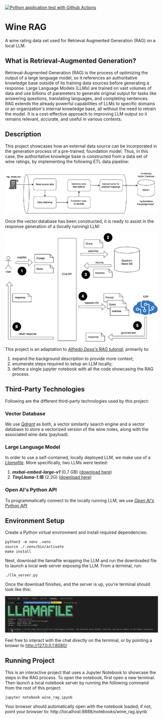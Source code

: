[![Python application test with Github Actions](https://github.com/jsandino/wine-rag/actions/workflows/main.yml/badge.svg)](https://github.com/jsandino/wine-rag/actions/workflows/main.yml)

# Wine RAG
A wine rating data set used for Retrieval Augmented Generation (RAG) on a local LLM.

## What is Retrieval-Augmented Generation?

Retrieval-Augmented Generation (RAG) is the process of optimizing the output of a large language model, so it references an authoritative knowledge base outside of its training data sources before generating a response. Large Language Models (LLMs) are trained on vast volumes of data and use billions of parameters to generate original output for tasks like answering questions, translating languages, and completing sentences. RAG extends the already powerful capabilities of LLMs to specific domains or an organization's internal knowledge base, all without the need to retrain the model. It is a cost-effective approach to improving LLM output so it remains relevant, accurate, and useful in various contexts.

## Description

This project showcases how an external data source can be incorporated in the generation process of a pre-trained, foundation model.   Thus, in this case, the authoritative knowlege base is constructed from a data set of wine ratings, by implementing the following ETL data pipeline:

![ETL pipeline](images/pipeline.png)

Once the vector database has been constructed, it is ready to assist in the response generation of a (locally running) LLM:

![RAG process](images/rag.png)

This project is an adaptation to _[Alfredo Desa's RAG tutorial](https://github.com/alfredodeza/learn-retrieval-augmented-generation)_, primarily to:

1. expand the background description to provide more context;
2. enumerate steps required to setup an LLM locally;
3. define a single jupyter notebook with all the code showcasing the RAG process. 

## Third-Party Technologies

Following are the different third-party technologies used by this project:

### Vector Database

We use _[Qdrant](https://github.com/qdrant/qdrant#readme)_ as both, a vector similarity search engine and a vector database to store a vectorized version of the wine notes, along with the associated wine data (payload).

### Large Language Model

In order to use a self-contained, locally deployed LLM, we make use of a _[Llamafile](https://github.com/Mozilla-Ocho/llamafile#readme)_.  More specifically, two LLMs were tested:

1. _**mxbai-embed-large-v1**_ (0.7 GB)  ([download here](https://huggingface.co/Mozilla/mxbai-embed-large-v1-llamafile/resolve/main/mxbai-embed-large-v1-f16.llamafile?download=true))
2. _**TinyLlama-1.1B**_ (2.2G) ([download here](https://huggingface.co/Mozilla/TinyLlama-1.1B-Chat-v1.0-llamafile/resolve/main/TinyLlama-1.1B-Chat-v1.0.F16.llamafile?download=true))

### Open AI's Python API

To programmatically connect to the locally running LLM, we use _[Open AI's Python API](https://pypi.org/project/openai/)_

## Environment Setup

Create a Python virtual environment and install required dependencies:

```
python3 -m venv .venv
source ./.venv/bin/activate
make install
```

Next, download the llamafile wrapping the LLM and run the downloaded file to launch a local web server exposing the LLM.  From a terminal, run:

```
./llm_server.py
```

Once the download finishes, and the server is up, you're terminal should look like this:

![Llamafile](images/llamafile.png)

Feel free to interact with the chat directly on the terminal, or by pointing a brower to http://127.0.0.1:8080/

## Running Project

This is an interactive project that uses a Jupyter Notebook to showcase the steps in the RAG process.  To open the notebook, first open a new terminal.  Then launch a local notebook server by running the following command from the root of this project:

```
jupyter notebook wine_rag.ipynb
```
Your browser should automatically open with the notebook loaded; if not, point your browser to: http://localhost:8888/notebooks/wine_rag.ipynb
